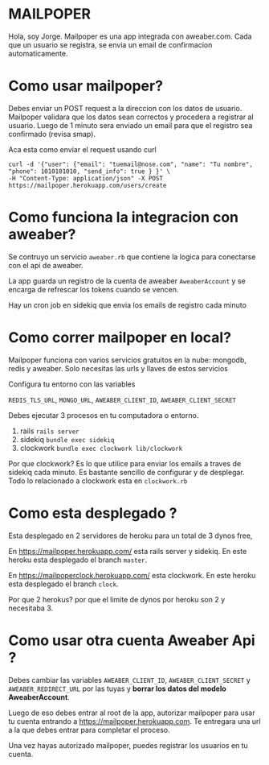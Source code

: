 # MAILPOPER

Hola, soy Jorge. Mailpoper es una app integrada con aweaber.com.
Cada que un usuario se registra, se envia un email de confirmacion automaticamente.

# Como usar mailpoper?

Debes enviar un POST request a la direccion con los datos de usuario. Mailpoper validara que los datos sean correctos y procedera a registrar al usuario. Luego de 1 minuto sera enviado un email para que el registro sea confirmado (revisa smap).

Aca esta como enviar el request usando curl 

```
curl -d '{"user": {"email": "tuemail@nose.com", "name": "Tu nombre", "phone": 1010101010, "send_info": true } }' \
-H "Content-Type: application/json" -X POST https://mailpoper.herokuapp.com/users/create
```

# Como funciona la integracion con aweaber?

Se contruyo un servicio `aweaber.rb` que contiene la logica para conectarse con el api de aweaber. 

La app guarda un registro de la cuenta de aweaber `AweaberAccount` y se encarga de refrescar los tokens cuando se vencen.

Hay un cron job en sidekiq que envia los emails de registro cada minuto

# Como correr mailpoper en local?

Mailpoper funciona con varios servicios gratuitos en la nube: mongodb, redis y aweaber. Solo necesitas las urls y llaves de estos servicios

Configura tu entorno con las variables

`REDIS_TLS_URL`, `MONGO_URL`, `AWEABER_CLIENT_ID`, `AWEABER_CLIENT_SECRET`

Debes ejecutar 3 procesos en tu computadora o entorno.

1. rails `rails server`
2. sidekiq `bundle exec sidekiq`
3. clockwork `bundle exec clockwork lib/clockwork`

Por que clockwork? Es lo que utilice para enviar los emails a traves de sidekiq cada minuto. Es bastante sencillo de configurar y de desplegar. Todo lo relacionado a clockwork esta en `clockwork.rb`

# Como esta desplegado ?

Esta desplegado en 2 servidores de heroku para un total de 3 dynos free,

En https://mailpoper.herokuapp.com/ esta rails server y sidekiq. En este heroku esta desplegado el branch `master`.

En https://mailpoperclock.herokuapp.com/ esta clockwork. En este heroku esta desplegado el branch `clock`.

Por que 2 herokus? por que el limite de dynos por heroku son 2 y necesitaba 3.

# Como usar otra cuenta Aweaber Api ?

Debes cambiar las variables `AWEABER_CLIENT_ID`, `AWEABER_CLIENT_SECRET` y `AWEABER_REDIRECT_URL`
por las tuyas y **borrar los datos del modelo AweaberAccount**.

Luego de eso debes entrar al root de la app, autorizar mailpoper para usar tu cuenta entrando a https://mailpoper.herokuapp.com. Te entregara una url a la que debes entrar para completar el proceso.

Una vez hayas autorizado mailpoper, puedes registrar los usuarios en tu cuenta.

